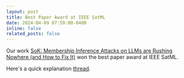 ```yaml
---
layout: post
title: Best Paper Award at IEEE SatML
date: 2024-04-09 07:59:00-0400
inline: false
related_posts: false
---
```


Our work [SoK: Membership Inference Attacks on LLMs are Rushing Nowhere (and How to Fix It)](https://arxiv.org/abs/2406.17975) won the best paper award at IEEE SatML. 

Here's a quick explanation [thread](https://x.com/ManuelFaysse/status/1844739738256785475).